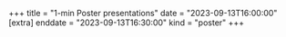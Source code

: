 +++
title = "1-min Poster presentations"
date = "2023-09-13T16:00:00"
[extra]
enddate = "2023-09-13T16:30:00"
kind = "poster"
+++
